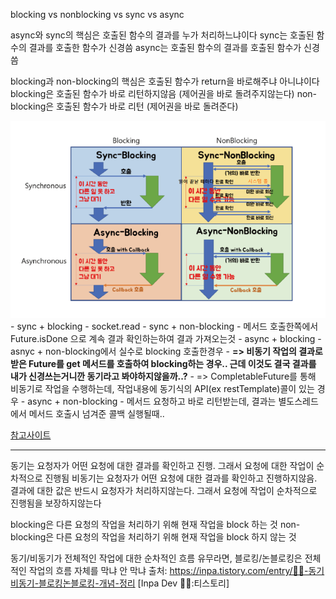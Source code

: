 blocking vs nonblocking vs sync vs async

async와 sync의 핵심은 호출된 함수의 결과를 누가 처리하느냐이다
sync는 호출된 함수의 결과를 호출한 함수가 신경씀
async는 호출된 함수의 결과를 호출된 함수가 신경씀

blocking과 non-blocking의 핵심은 호출된 함수가 return을 바로해주냐 아니냐이다
blocking은 호출된 함수가 바로 리턴하지않음 (제어권을 바로 돌려주지않는다)
non-blocking은 호출된 함수가 바로 리턴 (제어권을 바로 돌려준다)

![](2024-03-09-15-23-26.png)
    - sync + blocking
      - socket.read
    - sync + non-blocking
      - 메서드 호출한쪽에서 Future.isDone 으로 계속 결과 확인하는하여 결과 가져오는것
    - async + blocking
      - asnyc + non-blocking에서 실수로 blocking 호출한경우
        - **=> 비동기 작업의 결과로 받은 Future를 get 메서드를 호출하여 blocking하는 경우.. 근데 이것도 결국 결과를 내가 신경쓰는거니깐 동기라고 봐야하지않을까..?**
        - => CompletableFuture를 통해 비동기로 작업을 수행하는데, 작업내용에 동기식의 API(ex restTemplate)콜이 있는 경우
    - async + non-blocking
      - 메서드 요청하고 바로 리턴받는데, 결과는 별도스레드에서 메서드 호출시 넘겨준 콜백 실행될때..

[참고사이트](https://homoefficio.github.io/2017/02/19/Blocking-NonBlocking-Synchronous-Asynchronous/#about)

---

동기는 요청자가 어떤 요청에 대한 결과를 확인하고 진행. 그래서 요청에 대한 작업이 순차적으로 진행됨
비동기는 요청자가 어떤 요청에 대한 결과를 확인하고 진행하지않음. 결과에 대한 값은 반드시 요청자가 처리하지않는다. 그래서 요청에 작업이 순차적으로 진행됨을 보장하지않는다

blocking은 다른 요청의 작업을 처리하기 위해 현재 작업을 block 하는 것
non-blocking은 다른 요청의 작업을 처리하기 위해 현재 작업을 block 하지 않는 것

동기/비동기가 전체적인 작업에 대한 순차적인 흐름 유무라면, 블로킹/논블로킹은 전체적인 작업의 흐름 자체를 막냐 안 막냐
출처: https://inpa.tistory.com/entry/👩‍💻-동기비동기-블로킹논블로킹-개념-정리 [Inpa Dev 👨‍💻:티스토리]
